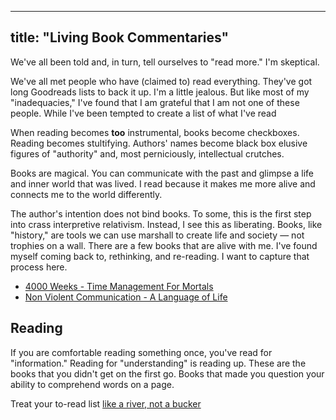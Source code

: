 
---
title: "Living Book Commentaries"
---
We've all been told and, in turn, tell ourselves to "read more." I'm skeptical. 

We've all met people who have (claimed to) read everything. They've got long Goodreads lists to back it up. I'm a little jealous. But like most of my "inadequacies," I've found that I am grateful that I am not one of these people.  While I've been tempted to create a list of what I've read 

When reading becomes **too** instrumental, books become checkboxes. Reading becomes stultifying. Authors' names become black box elusive figures of "authority" and, most perniciously, intellectual crutches. 

Books are magical. You can communicate with the past and glimpse a life and inner world that was lived. I read because it makes me more alive and connects me to the world differently. 

The author's intention does not bind books. To some, this is the first step into crass interpretive relativism. Instead, I see this as liberating. Books, like "history," are tools we can use marshall to create life and society — not trophies on a wall. There are a few books that are alive with me. I've found myself coming back to, rethinking, and re-reading. I want to capture that process here.

* [4000 Weeks - Time Management For Mortals](digital-garden/Reading%20&%20Books/Living%20Book%20Commentaries/4000%20Weeks%20-%20Time%20Management%20For%20Mortals.md)
* [Non Violent Communication - A Language of Life](digital-garden/Reading%20&%20Books/Living%20Book%20Commentaries/Non%20Violent%20Communication%20-%20A%20Language%20of%20Life.md)


## Reading 
If you are comfortable reading something once, you've read for "information." Reading for "understanding" is reading up. These are the books that you didn't get on the first go. Books that made you question your ability to comprehend words on a page. 


Treat your to-read list [like a river, not a bucker](https://www.oliverburkeman.com/river) 
